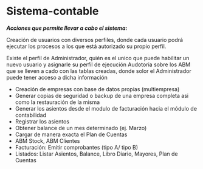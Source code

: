 # Sistema-contable

  ***Acciones que permite llevar a cabo el sistema:***

  Creación de usuarios con diversos perfiles, donde cada usuario podrá ejecutar los procesos a los que está autorizado su propio perfil. 
  
  Existe el perfil de Administrador, quién es el unico que puede habilitar un nuevo usuario y asignarle su perfil de ejecución
Audotoria sobre los ABM que se lleven a cado con las tablas creadas, donde solor el Administrador puede tener acceso a dicha información

  * Creación de empresas con base de datos propias (multiempresa)
  * Generar copias de seguridad o backup de una empresa completa asi como la restauración de la misma
  * Generar los asientos desde el modulo de facturación hacia el módulo de contabilidad
  * Registrar los asientos
  * Obtener balance de un mes determinado (ej. Marzo)
  * Cargar de manera exacta el Plan de Cuentas
  * ABM Stock, ABM Clientes
  * Facturación: Emitir comprobantes (tipo A/ tipo B)
  * Listados: Listar Asientos, Balance, Libro Diario, Mayores, Plan de Cuentas

